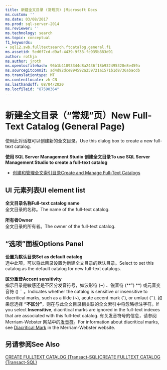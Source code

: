 ```yaml
---
title: 新建全文目录 (常规页) |Microsoft Docs
ms.custom: ''
ms.date: 03/08/2017
ms.prod: sql-server-2014
ms.reviewer: ''
ms.technology: search
ms.topic: conceptual
f1_keywords:
- sql12.swb.fulltextsearch.ftcatalog.general.f1
ms.assetid: 5ed6f7cd-d9af-4439-9f33-fc935b883d91
author: rothja
ms.author: jroth
ms.openlocfilehash: 96b1b41093344d8a2436f18b932495328e8e459a
ms.sourcegitcommit: ad4d92dce894592a259721a1571b1d8736abacdb
ms.translationtype: MT
ms.contentlocale: zh-CN
ms.lasthandoff: 08/04/2020
ms.locfileid: "87590364"
---
```

# <a name="new-full-text-catalog-general-page"></a><span data-ttu-id="59c44-102">新建全文目录（“常规”页）</span><span class="sxs-lookup"><span data-stu-id="59c44-102">New Full-Text Catalog (General Page)</span></span>
  <span data-ttu-id="59c44-103">使用此对话框可以创建新的全文目录。</span><span class="sxs-lookup"><span data-stu-id="59c44-103">Use this dialog box to create a new full-text catalog.</span></span>  
  
 <span data-ttu-id="59c44-104">**使用 SQL Server Management Studio 创建全文目录**</span><span class="sxs-lookup"><span data-stu-id="59c44-104">**To use SQL Server Management Studio to create a full-text catalog**</span></span>  
  
-   [<span data-ttu-id="59c44-105">创建和管理全文索引目录</span><span class="sxs-lookup"><span data-stu-id="59c44-105">Create and Manage Full-Text Catalogs</span></span>](../relational-databases/search/create-and-manage-full-text-catalogs.md)  
  
## <a name="ui-element-list"></a><span data-ttu-id="59c44-106">UI 元素列表</span><span class="sxs-lookup"><span data-stu-id="59c44-106">UI element list</span></span>  
 <span data-ttu-id="59c44-107">**全文目录名称**</span><span class="sxs-lookup"><span data-stu-id="59c44-107">**Full-text catalog name**</span></span>  
 <span data-ttu-id="59c44-108">全文目录的名称。</span><span class="sxs-lookup"><span data-stu-id="59c44-108">The name of the full-text catalog.</span></span>  
  
 <span data-ttu-id="59c44-109">**所有者**</span><span class="sxs-lookup"><span data-stu-id="59c44-109">**Owner**</span></span>  
 <span data-ttu-id="59c44-110">全文目录的所有者。</span><span class="sxs-lookup"><span data-stu-id="59c44-110">The owner of the full-text catalog.</span></span>  
  
## <a name="options-panel"></a><span data-ttu-id="59c44-111">“选项”面板</span><span class="sxs-lookup"><span data-stu-id="59c44-111">Options Panel</span></span>  
 <span data-ttu-id="59c44-112">**设置为默认目录**</span><span class="sxs-lookup"><span data-stu-id="59c44-112">**Set as default catalog**</span></span>  
 <span data-ttu-id="59c44-113">选中此项，可以将此目录设置为新建全文目录的默认目录。</span><span class="sxs-lookup"><span data-stu-id="59c44-113">Select to set this catalog as the default catalog for new full-text catalogs.</span></span>  
  
 <span data-ttu-id="59c44-114">**区分重音**</span><span class="sxs-lookup"><span data-stu-id="59c44-114">**Accent sensitivity**</span></span>  
 <span data-ttu-id="59c44-115">指示目录是敏感还是不区分发音符号，如波形符 (**~**) 、锐音符 (\*\*") \*\*) 或元音变音符 () **¨** 。</span><span class="sxs-lookup"><span data-stu-id="59c44-115">Indicates whether the catalog is sensitive or insensitive to diacritical marks, such as a tilde (**~**), acute accent mark (**´**), or umlaut (**¨**).</span></span> <span data-ttu-id="59c44-116">如果您选择 **“不区分”**，则在与此全文目录相关联的全文索引中将忽略标注字符。</span><span class="sxs-lookup"><span data-stu-id="59c44-116">If you select **Insensitive**, diacritical marks are ignored in the full-text indexes that are associated with this full-text catalog.</span></span> <span data-ttu-id="59c44-117">有关发音符号的信息，请参阅 Merriam-Webster 网站中的[发音符](https://www.merriam-webster.com/dictionary/diacritic)。</span><span class="sxs-lookup"><span data-stu-id="59c44-117">For information about diacritical marks, see [Diacritical Mark](https://www.merriam-webster.com/dictionary/diacritic) in the Merriam-Webster website.</span></span>  
  
## <a name="see-also"></a><span data-ttu-id="59c44-118">另请参阅</span><span class="sxs-lookup"><span data-stu-id="59c44-118">See Also</span></span>  
 [<span data-ttu-id="59c44-119">CREATE FULLTEXT CATALOG (Transact-SQL)</span><span class="sxs-lookup"><span data-stu-id="59c44-119">CREATE FULLTEXT CATALOG &#40;Transact-SQL&#41;</span></span>](/sql/t-sql/statements/create-fulltext-catalog-transact-sql)  
  
  
